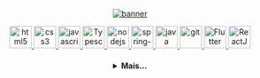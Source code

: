   <p align="center">
    <a href="https://github.com/AlcenirSantos/">
      <img src="https://firebasestorage.googleapis.com/v0/b/pessoal-6a511.appspot.com/o/Banner%20(1).svg?alt=media&token=da6020dd-a75c-4568-9479-9817aa6e0327" alt="banner"/>
    </a>
  </p>
  <p align="center">
   <a href="https://developer.mozilla.org/pt-BR/docs/Web/HTML" target="_blank">
      <img src="https://cdn.jsdelivr.net/gh/devicons/devicon/icons/html5/html5-plain.svg" alt="html5" width="40" height="40"/>
   </a>
   <a href="https://developer.mozilla.org/pt-BR/docs/Web/CSS" target="_blank">
      <img src="https://cdn.jsdelivr.net/gh/devicons/devicon/icons/css3/css3-plain.svg" alt="css3" width="40" height="40"/>
   </a>
   <a href="https://developer.mozilla.org/en-US/docs/Web/JavaScript" target="_blank">
      <img src="https://cdn.jsdelivr.net/gh/devicons/devicon/icons/javascript/javascript-original.svg" alt="javascript" width="40" height="40"/>
   </a>
   <a href="https://www.typescriptlang.org/" target="_blank">
      <img src="https://cdn.jsdelivr.net/gh/devicons/devicon/icons/typescript/typescript-original.svg" alt="Typescript" width="40" height="40"/>
   </a>
   <a href="https://nodejs.org" target="_blank">
      <img src="https://cdn.jsdelivr.net/gh/devicons/devicon/icons/nodejs/nodejs-original.svg" alt="nodejs" width="40" height="40"/>
   </a>
   <a href="https://start.spring.io/" target="_blank">
      <img src="https://img.icons8.com/color/144/000000/spring-logo.png" alt="spring-boot" width="40" height="40"/>
   </a>
   <a href="https://www.java.com/pt-BR/" target="_blank">
      <img src="https://cdn.jsdelivr.net/gh/devicons/devicon/icons/java/java-plain.svg" alt="java" width="40" height="40"/>
   </a>
   <a href="https://git-scm.com/" target="_blank">
      <img src="https://cdn.jsdelivr.net/gh/devicons/devicon/icons/git/git-original.svg" alt="git" width="40" height="40"/>
   </a>
   <a href="https://flutter.dev/" target="_blank">
      <img src="https://cdn.jsdelivr.net/gh/devicons/devicon/icons/flutter/flutter-original.svg" alt="Flutter" width="40" height="40"/>
   </a>
    <a href="https://pt-br.reactjs.org/" target="_blank">
      <img src="https://cdn.jsdelivr.net/gh/devicons/devicon/icons/react/react-original.svg" alt="ReactJS" width="40" height="40"/>
   </a>
</p>

<h4 align="center">
<details>
<summary>Mais...</summary>
<h1 align="center"><img src="https://media.giphy.com/media/hvRJCLFzcasrR4ia7z/giphy.gif" width="25px">Oi meu nome é Alcenir</h1></img>

<p align="center">
  <a href="https://github.com/AlcenirSantos">
    <img
      align="center"
      height="150em"
      src="https://github-readme-stats.vercel.app/api?username=AlcenirSantos&show_icons=true&include_all_commits=true&count_private=false&theme=tokyonight"
    />
  </a>
  <a href="https://github.com/AlcenirSantos">
    <img
      align="center"
      height="150em"
      src="https://github-readme-stats.vercel.app/api/top-langs/?username=AlcenirSantos&show_icons=true&include_all_commits=true&count_private=false&layout=compact&theme=tokyonight"
    />
  </a>
</p>


<p align="center">
  <a href="https://github.com/AlcenirSantos">
    <img
      align="center"
      src="https://github-profile-trophy.vercel.app/?username=AlcenirSantos&theme=onedark&no-frame=true&row=1&&margin-w=20&no-bg=true"
    />
  </a>
</a>
</p>

<h3 align="center">Trabalhando em:</h3>

<p align="center">
  <a href="https://github.com/alcenirSantos/boleto-sicoob">
    <img
      align="center"
      height="120em"
      src="https://github-readme-stats.vercel.app/api/pin/?username=AlcenirSantos&repo=boleto-sicoob&theme=tokyonight&description=Gerador de boletos">
    </img>
  </a>
</p>

<h3 align="center">Sobre mim:</h3>

<p align="center">
  <a href="https://www.instagram.com/cenii.santos/" target="_blank">
    <img
      align="center"
      src="https://img.shields.io/badge/Instagram-1C1C1C?style=for-the-badge&logo=instagram&logoColor=00FFFF"
    />
  </a>
   <a href="https://linkedin.com/in/Alcenir-Santos" target="_blank">
    <img
         align="center"
         src="https://img.shields.io/badge/LinkedIn-1C1C1C?style=for-the-badge&logo=linkedin&logoColor=00FFFF"
  </a>
  <a href="https://twitter.com/ceniisantos">
    <img
      align="center"
      src="https://img.shields.io/badge/Twitter-1C1C1C?style=for-the-badge&logo=twitter&logoColor=00FFFF"
    />
  </a>
</p>
<!--h5 align="center">Seu @</h5-->
</details>

